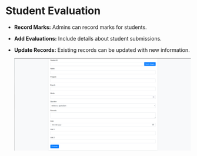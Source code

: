 # Student Evaluation

- **Record Marks:** Admins can record marks for students.
- **Add Evaluations:** Include details about student submissions.
- **Update Records:** Existing records can be updated with new information.

    
    ![Student evaluation](./images/student_evaluation.png)